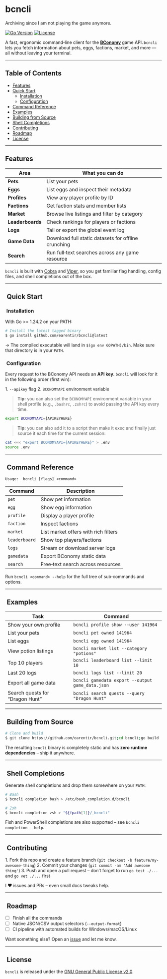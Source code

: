 # **bcncli**

Archiving since I am not playing the game anymore.

[![Go Version](https://img.shields.io/badge/go-1.24.2-blue?logo=go)](https://go.dev/) [![License](https://img.shields.io/badge/license-GPL--2.0-blue)](LICENSE)

A fast, ergonomic command‑line client for the **[BConomy](https://bconomy.net)** game API. `bcncli` lets you fetch information about pets, eggs, factions, market, and more — all without leaving your terminal.

---

## Table of Contents

* [Features](#features)
* [Quick Start](#quick-start)
  * [Installation](#installation)
  * [Configuration](#configuration)
* [Command Reference](#command-reference)
* [Examples](#examples)
* [Building from Source](#building-from-source)
* [Shell Completions](#shell-completions)
* [Contributing](#contributing)
* [Roadmap](#roadmap)
* [License](#license)

---

## Features

| Area             | What you can do                                     |
| ---------------- | --------------------------------------------------- |
| **Pets**         | List your pets                                      |
| **Eggs**         | List eggs and inspect their metadata                |
| **Profiles**     | View any player profile by ID                       |
| **Factions**     | Get faction stats and member lists                  |
| **Market**       | Browse live listings and filter by category         |
| **Leaderboards** | Check rankings for players or factions              |
| **Logs**         | Tail or export the global event log                 |
| **Game Data**    | Download full static datasets for offline crunching |
| **Search**       | Run full‑text searches across any game resource     |

`bcncli` is built with [Cobra](https://github.com/spf13/cobra) and [Viper](https://github.com/spf13/viper), so you get familiar flag handling, config files, and shell completions out of the box.

---

##  Quick Start

###  Installation

With Go >= 1.24.2 on your PATH:

```bash
# Install the latest tagged binary
$ go install github.com/earentir/bcncli@latest
```

→ The compiled executable will land in `$(go env GOPATH)/bin`. Make sure that directory is in your `PATH`.

###  Configuration

Every request to the BConomy API needs an **API key**. `bcncli` will look for it in the following order (first win):

1. `--apikey` flag
2. `BCONOMYAPI` environment variable

> **Tip:**  you can also set the `BCONOMYAPI` environment variable in your shell profile (e.g., `.bashrc`, `.zshrc`) to avoid passing the API key every time.

```bash
export BCONOMYAPI={APIKEYHERE}
```

> **Tip:**  you can also add it to a script then make it exec and finally just source it each time for the current session:

```bash
cat <<< "export BCONOMYAPI={APIKEYHERE}" > .env
source .env
```

---

##  Command Reference

```text
Usage:  bcncli [flags] <command>
```

| Command       | Description                          |
| ------------- | ------------------------------------ |
| `pet`         | Show pet information                 |
| `egg`         | Show egg information                 |
| `profile`      | Display a player profile              |
| `faction`     | Inspect factions                     |
| `market`      | List market offers with rich filters  |
| `leaderboard` | Show top players/factions            |
| `logs`        | Stream or download server logs       |
| `gamedata`    | Export BConomy static data           |
| `search`      | Free‑text search across resources    |

Run `bcncli <command> --help` for the full tree of sub‑commands and options.

---

##  Examples

| Task                            | Command                                          |
| ------------------------------- | ------------------------------------------------ |
| Show your own profile            | `bcncli profile show --user 141964`               |
| List your pets                  | `bcncli pet owned 141964`                        |
| List eggs                       | `bcncli egg owned 141964`                        |
| View potion listings            | `bcncli market list --category "potions"`        |
| Top 10 players                  | `bcncli leaderboard list --limit 10`             |
| Last 20 logs                    | `bcncli logs list --limit 20`                    |
| Export all game data            | `bcncli gamedata export --output game_data.json` |
| Search quests for “Dragon Hunt” | `bcncli search quests --query "Dragon Hunt"`     |

---

##  Building from Source

```bash
# Clone and build
$ git clone https://github.com/earentir/bcncli.git;cd bcncli;go build
```

The resulting `bcncli` binary is completely static and has **zero runtime dependencies** – ship it anywhere.

---

##  Shell Completions

Generate shell completions and drop them somewhere on your `PATH`:

```bash
# Bash
$ bcncli completion bash > /etc/bash_completion.d/bcncli

# Zsh
$ bcncli completion zsh > "${fpath[1]}/_bcncli"
```

Fish and PowerShell completions are also supported – see `bcncli completion --help`.

---

##  Contributing

1. Fork this repo and create a feature branch (`git checkout -b feature/my-awesome-thing`)
2. Commit your changes (`git commit -am 'Add awesome thing'`)
3. Push and open a pull request – don’t forget to run `go test ./...` and `go vet ./...` first

I ❤️ issues and PRs – even small docs tweaks help.

---

##  Roadmap

* [ ] Finish all the commands
* [ ] Native JSON/CSV output selectors (`--output-format`)
* [ ] CI pipeline with automated builds for Windows/macOS/Linux

Want something else? Open an [issue](https://github.com/earentir/bcncli/issues) and let me know.

---

##  License

`bcncli` is released under the [GNU General Public License v2.0](LICENSE).
